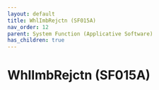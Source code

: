 ```yaml
---
layout: default
title: WhlImbRejctn (SF015A)
nav_order: 12
parent: System Function (Applicative Software)
has_children: true
---
```

# WhlImbRejctn (SF015A)
